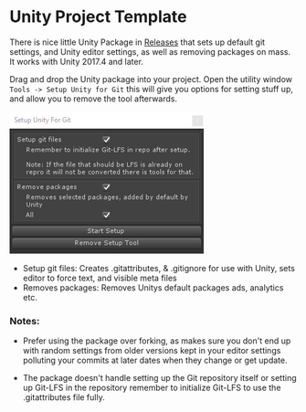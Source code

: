 # Unity Project Template

There is nice little Unity Package in [Releases](https://github.com/StewMcc/Unity-Template/releases) that sets up default git settings, and Unity editor settings, as well as removing packages on mass. It works with Unity 2017.4 and later. 

Drag and drop the Unity package into your project. Open the utility window `Tools -> Setup Unity for Git` this will give you options for setting stuff up, and allow you to remove the tool afterwards.

![Unity Git Template Tools](Documentation~/unitygittemplate.png)

 - Setup git files: Creates .gitattributes, & .gitignore for use with Unity, sets editor to force text, and visible meta files
 - Removes packages: Removes Unitys default packages ads, analytics etc.
 
### Notes:
- Prefer using the package over forking, as makes sure you don't end up with random settings from older versions kept in your editor settings polluting your commits at later dates when they change or get update.

- The package doesn't handle setting up the Git repository itself or setting up Git-LFS in the repository remember to initialize Git-LFS to use the .gitattributes file fully.

